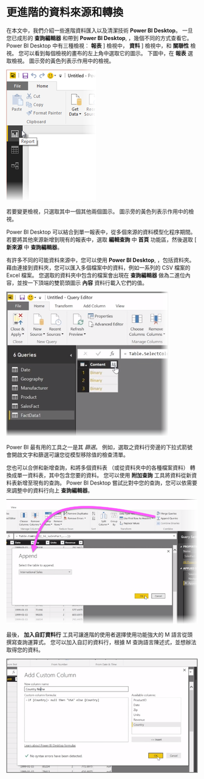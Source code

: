 <properties
   pageTitle="更進階的資料來源和轉換"
   description="-連接，並結合兩個資料來源可輕鬆"
   services="powerbi"
   documentationCenter=""
   authors="davidiseminger"
   manager="mblythe"
   backup=""
   editor=""
   tags=""
   qualityFocus="no"
   qualityDate=""
   featuredVideoId="8WsY0R2V_bw"
   courseDuration="8m"/>

<tags
   ms.service="powerbi"
   ms.devlang="NA"
   ms.topic="get-started-article"
   ms.tgt_pltfrm="NA"
   ms.workload="powerbi"
   ms.date="09/29/2016"
   ms.author="davidi"/>

# 更進階的資料來源和轉換

在本文中，我們介紹一些進階資料匯入以及清潔技術 **Power BI Desktop**。 一旦您已成形的 **查詢編輯器** 和帶到 **Power BI Desktop**, ，幾個不同的方式查看它。 Power BI Desktop 中有三種檢視︰ **報表** ] 檢視中， **資料** ] 檢視中，和 **關聯性** 檢視。 您可以看到每個檢視的畫布的左上角中選取它的圖示。 下圖中，在 **報表** 選取檢視。 圖示旁的黃色列表示作用中的檢視。

![](media/powerbi-learning-1-4-advanced-data-sources-and-transformation/1-4_1.png)

若要變更檢視，只選取其中一個其他兩個圖示。 圖示旁的黃色列表示作用中的檢視。

Power BI Desktop 可以結合到單一報表中，從多個來源的資料模型化程序期間。 若要將其他來源新增到現有的報表中，選取 **編輯查詢** 中 **首頁** 功能區，然後選取 [ **新來源** 中 **查詢編輯器**。

有許多不同的可能資料來源中，您可以使用 **Power BI Desktop**, ，包括資料夾。 藉由連接到資料夾，您可以匯入多個檔案中的資料，例如一系列的 CSV 檔案的 Excel 檔案。 您選取的資料夾中包含的檔案會出現在 **查詢編輯器** 做為二進位內容，並按一下頂端的雙箭頭圖示 **內容** 資料行載入它們的值。

![](media/powerbi-learning-1-4-advanced-data-sources-and-transformation/1-4_2.png)

Power BI 最有用的工具之一是其 *篩選*。 例如，選取之資料行旁邊的下拉式箭號會開啟文字和篩選可讓您從模型移除值的檢查清單。

您也可以合併和新增查詢，和將多個資料表 （或從資料夾中的各種檔案資料） 轉換成單一資料表，其中包含您要的資料。 您可以使用 **附加查詢** 工具將資料從新資料表新增至現有的查詢。 Power BI Desktop 嘗試比對中您的查詢，您可以依需要來調整中的資料行向上 **查詢編輯器**。

![](media/powerbi-learning-1-4-advanced-data-sources-and-transformation/1-4_3.png)

最後， **加入自訂資料行** 工具可讓進階的使用者選擇使用功能強大的 M 語言從頭撰寫查詢運算式。 您可以加入自訂的資料行，根據 M 查詢語言陳述式，並想辦法取得您的資料。

![](media/powerbi-learning-1-4-advanced-data-sources-and-transformation/1-4_4.png)
